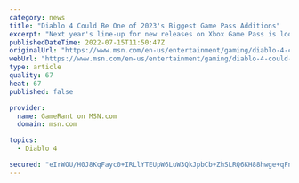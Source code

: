 ```yaml
---
category: news
title: "Diablo 4 Could Be One of 2023's Biggest Game Pass Additions"
excerpt: "Next year's line-up for new releases on Xbox Game Pass is looking strong, but Diablo 4 could be one of the most significant titles of 2023."
publishedDateTime: 2022-07-15T11:50:47Z
originalUrl: "https://www.msn.com/en-us/entertainment/gaming/diablo-4-could-be-one-of-2023s-biggest-game-pass-additions/ar-AAZCFRJ"
webUrl: "https://www.msn.com/en-us/entertainment/gaming/diablo-4-could-be-one-of-2023s-biggest-game-pass-additions/ar-AAZCFRJ"
type: article
quality: 67
heat: 67
published: false

provider:
  name: GameRant on MSN.com
  domain: msn.com

topics:
  - Diablo 4

secured: "eIrWOU/H0J8KqFayc0+IRLlYTEUpW6LuW3QkJpbCb+ZhSLRQ6KH88hwge+qFnsbv4Cr50buHoPuLwj0GlHilgl/r6c1L/ch12ZWnLTyk8obVzghPnExfmqeSOEfWPj/re1Dc2G7Fhihg67fBHZeuvx7ynUiVlIs1J2wG2rMPCpbTZYwTG+XKeeJCHEqObJtsVUbm6VwidgRFDe8t5lyvbil3NF5qwn0eOIoW2f1KKoAI3rLhNWq2Y9nD0tpfgqdVk9CJYyrZ1WlUgarw8qfjQ4kwpLV7tPv2eTsTBekmWLdBNj4fSiYD12gqjjmjbvET7mYxTFqOzhspVw57Fr9xfgXMfW6TEkLVHrAjmqVzcGk=;HgaCtr3bsaAoX29T6euCzg=="
---
```


